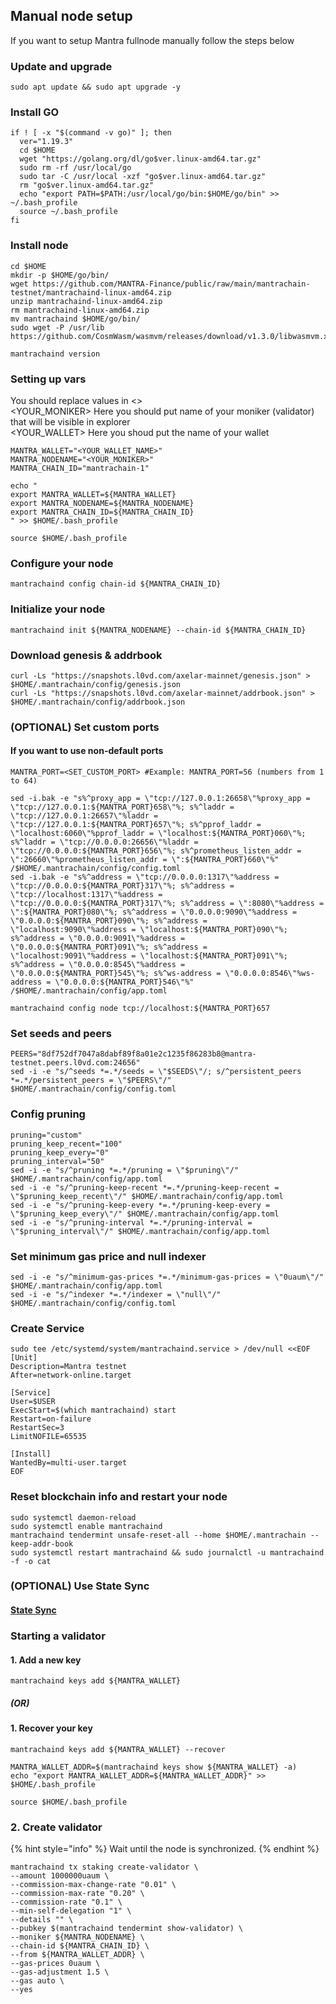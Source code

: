 ## Manual node setup
If you want to setup Mantra fullnode manually follow the steps below

### Update and upgrade
```
sudo apt update && sudo apt upgrade -y
```

### Install GO
```
if ! [ -x "$(command -v go)" ]; then
  ver="1.19.3"
  cd $HOME
  wget "https://golang.org/dl/go$ver.linux-amd64.tar.gz"
  sudo rm -rf /usr/local/go
  sudo tar -C /usr/local -xzf "go$ver.linux-amd64.tar.gz"
  rm "go$ver.linux-amd64.tar.gz"
  echo "export PATH=$PATH:/usr/local/go/bin:$HOME/go/bin" >> ~/.bash_profile
  source ~/.bash_profile
fi
```

### Install node
```
cd $HOME
mkdir -p $HOME/go/bin/
wget https://github.com/MANTRA-Finance/public/raw/main/mantrachain-testnet/mantrachaind-linux-amd64.zip
unzip mantrachaind-linux-amd64.zip
rm mantrachaind-linux-amd64.zip
mv mantrachaind $HOME/go/bin/
sudo wget -P /usr/lib https://github.com/CosmWasm/wasmvm/releases/download/v1.3.0/libwasmvm.x86_64.so

mantrachaind version
```


### Setting up vars
You should replace values in <> <br />
<YOUR_MONIKER> Here you should put name of your moniker (validator) that will be visible in explorer <br />
<YOUR_WALLET> Here you shoud put the name of your wallet

```
MANTRA_WALLET="<YOUR_WALLET_NAME>"
MANTRA_NODENAME="<YOUR_MONIKER>"
MANTRA_CHAIN_ID="mantrachain-1"
```

```
echo "
export MANTRA_WALLET=${MANTRA_WALLET}
export MANTRA_NODENAME=${MANTRA_NODENAME}
export MANTRA_CHAIN_ID=${MANTRA_CHAIN_ID}
" >> $HOME/.bash_profile

source $HOME/.bash_profile
```


### Configure your node
```
mantrachaind config chain-id ${MANTRA_CHAIN_ID}
```

### Initialize your node
```
mantrachaind init ${MANTRA_NODENAME} --chain-id ${MANTRA_CHAIN_ID}
```

### Download genesis & addrbook
```
curl -Ls "https://snapshots.l0vd.com/axelar-mainnet/genesis.json" > $HOME/.mantrachain/config/genesis.json
curl -Ls "https://snapshots.l0vd.com/axelar-mainnet/addrbook.json" > $HOME/.mantrachain/config/addrbook.json
```

### (OPTIONAL) Set custom ports

#### If you want to use non-default ports
```
MANTRA_PORT=<SET_CUSTOM_PORT> #Example: MANTRA_PORT=56 (numbers from 1 to 64)
```
```
sed -i.bak -e "s%^proxy_app = \"tcp://127.0.0.1:26658\"%proxy_app = \"tcp://127.0.0.1:${MANTRA_PORT}658\"%; s%^laddr = \"tcp://127.0.0.1:26657\"%laddr = \"tcp://127.0.0.1:${MANTRA_PORT}657\"%; s%^pprof_laddr = \"localhost:6060\"%pprof_laddr = \"localhost:${MANTRA_PORT}060\"%; s%^laddr = \"tcp://0.0.0.0:26656\"%laddr = \"tcp://0.0.0.0:${MANTRA_PORT}656\"%; s%^prometheus_listen_addr = \":26660\"%prometheus_listen_addr = \":${MANTRA_PORT}660\"%" /$HOME/.mantrachain/config/config.toml
sed -i.bak -e "s%^address = \"tcp://0.0.0.0:1317\"%address = \"tcp://0.0.0.0:${MANTRA_PORT}317\"%; s%^address = \"tcp://localhost:1317\"%address = \"tcp://0.0.0.0:${MANTRA_PORT}317\"%; s%^address = \":8080\"%address = \":${MANTRA_PORT}080\"%; s%^address = \"0.0.0.0:9090\"%address = \"0.0.0.0:${MANTRA_PORT}090\"%; s%^address = \"localhost:9090\"%address = \"localhost:${MANTRA_PORT}090\"%; s%^address = \"0.0.0.0:9091\"%address = \"0.0.0.0:${MANTRA_PORT}091\"%; s%^address = \"localhost:9091\"%address = \"localhost:${MANTRA_PORT}091\"%; s%^address = \"0.0.0.0:8545\"%address = \"0.0.0.0:${MANTRA_PORT}545\"%; s%^ws-address = \"0.0.0.0:8546\"%ws-address = \"0.0.0.0:${MANTRA_PORT}546\"%" /$HOME/.mantrachain/config/app.toml
```
```
mantrachaind config node tcp://localhost:${MANTRA_PORT}657
```

### Set seeds and peers
```
PEERS="8df752df7047a8dabf89f8a01e2c1235f86283b8@mantra-testnet.peers.l0vd.com:24656"
sed -i -e "s/^seeds *=.*/seeds = \"$SEEDS\"/; s/^persistent_peers *=.*/persistent_peers = \"$PEERS\"/" $HOME/.mantrachain/config/config.toml
```

### Config pruning
```
pruning="custom"
pruning_keep_recent="100"
pruning_keep_every="0"
pruning_interval="50"
sed -i -e "s/^pruning *=.*/pruning = \"$pruning\"/" $HOME/.mantrachain/config/app.toml
sed -i -e "s/^pruning-keep-recent *=.*/pruning-keep-recent = \"$pruning_keep_recent\"/" $HOME/.mantrachain/config/app.toml
sed -i -e "s/^pruning-keep-every *=.*/pruning-keep-every = \"$pruning_keep_every\"/" $HOME/.mantrachain/config/app.toml
sed -i -e "s/^pruning-interval *=.*/pruning-interval = \"$pruning_interval\"/" $HOME/.mantrachain/config/app.toml
```

### Set minimum gas price and null indexer
```
sed -i -e "s/^minimum-gas-prices *=.*/minimum-gas-prices = \"0uaum\"/" $HOME/.mantrachain/config/app.toml
sed -i -e "s/^indexer *=.*/indexer = \"null\"/" $HOME/.mantrachain/config/config.toml
```

### Create Service
```
sudo tee /etc/systemd/system/mantrachaind.service > /dev/null <<EOF
[Unit]
Description=Mantra testnet
After=network-online.target

[Service]
User=$USER
ExecStart=$(which mantrachaind) start
Restart=on-failure
RestartSec=3
LimitNOFILE=65535

[Install]
WantedBy=multi-user.target
EOF
```

### Reset blockchain info and restart your node
```
sudo systemctl daemon-reload
sudo systemctl enable mantrachaind
mantrachaind tendermint unsafe-reset-all --home $HOME/.mantrachain --keep-addr-book
sudo systemctl restart mantrachaind && sudo journalctl -u mantrachaind -f -o cat
```

### (OPTIONAL) Use State Sync

#### [State Sync]()


### Starting a validator

#### 1. Add a new key
```
mantrachaind keys add ${MANTRA_WALLET}
```
##### (OR)

#### 1. Recover your key
```
mantrachaind keys add ${MANTRA_WALLET} --recover
```

```
MANTRA_WALLET_ADDR=$(mantrachaind keys show ${MANTRA_WALLET} -a)
echo "export MANTRA_WALLET_ADDR=${MANTRA_WALLET_ADDR}" >> $HOME/.bash_profile

source $HOME/.bash_profile
```


### 2. Create validator

{% hint style="info" %}
Wait until the node is synchronized.
{% endhint %}

```
mantrachaind tx staking create-validator \
--amount 1000000uaum \
--commission-max-change-rate "0.01" \
--commission-max-rate "0.20" \
--commission-rate "0.1" \
--min-self-delegation "1" \
--details "" \
--pubkey $(mantrachaind tendermint show-validator) \
--moniker ${MANTRA_NODENAME} \
--chain-id ${MANTRA_CHAIN_ID} \
--from ${MANTRA_WALLET_ADDR} \
--gas-prices 0uaum \
--gas-adjustment 1.5 \
--gas auto \
--yes
```

